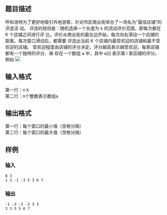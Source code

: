 ## 题目描述
呼和浩特为了更好地吸引外地游客，针对市区商业街举办了一场名为“最佳店铺”的评选活 动。 评选的规则是：随机选择一个长度为 k 的流动评价范围，即每次都在 K 个店铺之间进行评 比。评价从商业街的最左边开始，每次向右滑动一个店铺的距离。每次窗口滑动后，都需要 评选出当前 K 个店铺内最受欢迎的店铺和最不受欢迎的店铺。 受欢迎程度由店铺的评分决定，评分越高表示越受欢迎。每家店铺都有一个独特的评分，保 存在一个数组 a 中，其中 a[i] 表示第 i 家店铺的评分。 例如
![](file://Xz9wMXxLs4F1zbM2BMvFF.png)


## 输入格式
第一行：n k  
第二行：n个整数表示数组a

## 输出格式
第一行：每个窗口的最小值（空格分隔）  
第二行：每个窗口的最大值（空格分隔）

## 样例
### 输入
```
8 3
1 3 -1 -3 5 3 6 7
```

### 输出
```
-1 -3 -3 -3 3 3
3 3 5 5 6 7
```